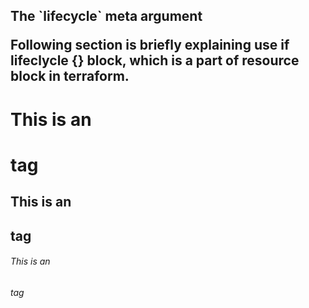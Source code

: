  <h2>The `lifecycle` meta argument 
 


Following section is briefly explaining use if lifeclycle {} block, which is a part of resource block in terraform.
# This is an <h1> tag
## This is an <h2> tag
###### This is an <h6> tag
